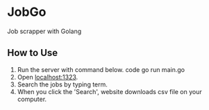 # JobGo
Job scrapper with Golang

## How to Use
1. Run the server with command below.
code go run main.go
2. Open [localhost:1323](localhost:1323).
3. Search the jobs by typing term.
4. When you click the 'Search', website downloads csv file on your computer.
